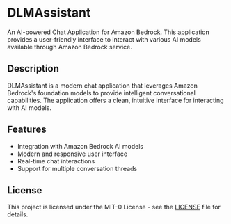 # DLMAssistant

An AI-powered Chat Application for Amazon Bedrock. This application provides a user-friendly interface to interact with various AI models available through Amazon Bedrock service.

## Description

DLMAssistant is a modern chat application that leverages Amazon Bedrock's foundation models to provide intelligent conversational capabilities. The application offers a clean, intuitive interface for interacting with AI models.

## Features

- Integration with Amazon Bedrock AI models
- Modern and responsive user interface
- Real-time chat interactions
- Support for multiple conversation threads

## License

This project is licensed under the MIT-0 License - see the [LICENSE](LICENSE) file for details.
